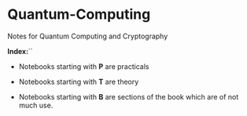 # Quantum-Computing
Notes for Quantum Computing and Cryptography

**Index:**``

- Notebooks starting with **P** are practicals

- Notebooks starting with **T** are theory

- Notebooks starting with **B** are sections of the book which are of not much use.